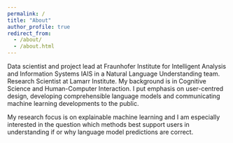 ```yaml
---
permalink: /
title: "About"
author_profile: true
redirect_from: 
  - /about/
  - /about.html
---
```


Data scientist and project lead at Fraunhofer Institute for Intelligent Analysis and Information Systems IAIS in a Natural Language Understanding team. Research Scientist at Lamarr Institute. 
My background is in Cognitive Science and Human-Computer Interaction. I put emphasis on user-centred design, developing comprehensible language models and communicating machine learning developments to the public.

My research focus is on explainable machine learning and I am especially interested in the question which methods best support users in understanding if or why language model predictions are correct. 
